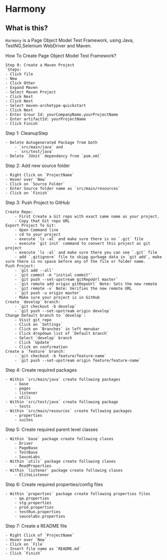 # Harmony
## What is this?
`Harmony` is a Page Object Model Test Framework, using Java, TestNG,Selenium WebDriver and Maven.

How To Create Page Object Model Test Framework?


	
	
    Step 0: Create a Maven Project
	`Steps:
	- Click file
	- New
	- Click Other
	- Expand Maven
	- Select Maven Project
	- Click Next
	- Click Next
	- Select maven-archetype-quickstart
	- Click Next
	- Enter Grour Id: yourCompanyName.yourProjectName
	- Enter artifactId: yourProjectName
	- Click Finish`
	
Step 1: CleanupStep
	
	- Delete Autogenerated Package from both
		- `src/main/java` and
		- `src/test/java`
	- Delete `JUnit` dependency from `pom.xml`
Step 2: Add new source folder

	- Right Click on `ProjectName`
	- Hover over `New`
	- Click on `Source Folder`
	- Enter Source folder name as `src/main/resources`
	- Click on `Finish`
Step 3: Push Project to GitHub

	Create Repo:
		- First Create a Git repo with exact same name as your project.
		- Copy that Git repo URL
	Export Project To Git:
		- Open Command line
		- cd to your project
		- execute `ls -al` and make sure there is no `.git` file
		- execute `git init` command to convert this project as git project
		- execute `ls -al` and make sure there you can see `.git` file
		- add `.gitignore` file to skipp gurbage data in `git add`, make sure there is no space before any of the file or folder name.
	Push Project:
		- `git add --all`
		- `git commit -m "initial commit"`
		- `git push --set-upstream gitRepoUrl master`
		- `git remote add origin gitRepoUrl` Note: Sets the new remote
		- `git remote -v` Note: Verifies the new remote URL
		- `git push -u origin master`
		- Make sure your project is in GitHub
	Create `develop` branch:
		- `git checkout -b develop`
		- `git push --set-upstream origin develop`
	Change Default branch to `develop`:
		- Visit git repo
		- Click on `Settings`
		- Click on `Branches` in left menubar
		- Click dropdown list of `Default branch`
		- Select `develop` branch
		- Click `Update`
		- Click on confirmation
	Create a `feature` branch:
		- `git checkout -b feature/feature-name`
		- `git push --set-upstream origin feature/feature-name`
Step 4: Create required packages

	- Within `src/main/java` create following packages
		- base
		- pages
		- listener
		- utils
	- Within `src/test/java` create following package
		- tests
	- Within `src/main/resources` create following packages
		- properties
		- suites
Step 5: Create required parent level classes

	- Within `base` package create following clases
		- Driver
		- PageBase
		- TestBase
		- SauceLabs
	- Within `utils` package create following clases
		- ReadProperties
	- Within `listener` package create following clases
		- EliteListener
Step 6: Create required properties/config files

	- Within `properties` package create following properties files
		- qa.properties
		- stg.properties
		- prod.properties
		- testRun.properties
		- saucelabs.properties
Step 7: Create a README file

	- Right Click of `ProjectName`
	- Hover over `New`
	- Click on `File`
	- Insert file name as `README.md`
	- Click `Finish`


